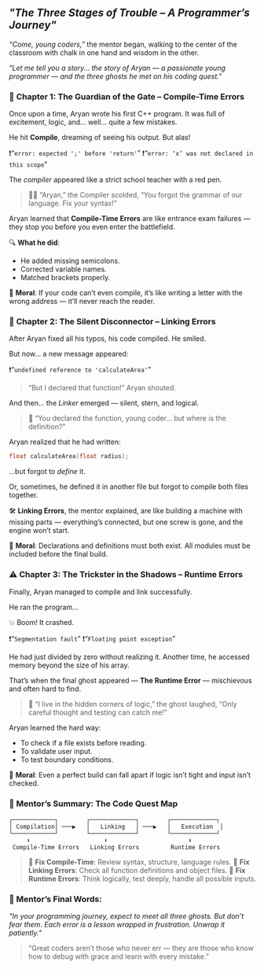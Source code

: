 ## *"The Three Stages of Trouble – A Programmer’s Journey"*

*“Come, young coders,”* the mentor began, walking to the center of the classroom with chalk in one hand and wisdom in the other.

*"Let me tell you a story... the story of Aryan — a passionate young programmer — and the three ghosts he met on his coding quest."*


### 🛑 **Chapter 1: The Guardian of the Gate – Compile-Time Errors**

Once upon a time, Aryan wrote his first C++ program. It was full of excitement, logic, and... well... quite a few mistakes.

He hit **Compile**, dreaming of seeing his output. But alas!

❗️“`error: expected ';' before 'return'`”
❗️“`error: ‘x’ was not declared in this scope`”

The *compiler* appeared like a strict school teacher with a red pen.

> 🧙‍♂️ “Aryan,” the Compiler scolded,
> “You forgot the grammar of our language. Fix your syntax!”

Aryan learned that **Compile-Time Errors** are like entrance exam failures — they stop you before you even enter the battlefield.

🔍 **What he did**:

* He added missing semicolons.
* Corrected variable names.
* Matched brackets properly.

🧠 **Moral**: If your code can’t even compile, it’s like writing a letter with the wrong address — it’ll never reach the reader.


### 🔗 **Chapter 2: The Silent Disconnector – Linking Errors**

After Aryan fixed all his typos, his code compiled. He smiled.

But now\... a new message appeared:

❗️“`undefined reference to 'calculateArea'`”

> “But I declared that function!” Aryan shouted.

And then... the *Linker* emerged — silent, stern, and logical.

> 🧙 “You declared the function, young coder… but where is the definition?”

Aryan realized that he had written:

```c
float calculateArea(float radius);
```

...but forgot to *define* it.

Or, sometimes, he defined it in another file but forgot to compile both files together.

🛠️ **Linking Errors**, the mentor explained, are like building a machine with missing parts — everything’s connected, but one screw is gone, and the engine won’t start.

🧠 **Moral**: Declarations and definitions must both exist. All modules must be included before the final build.


### ⚠️ **Chapter 3: The Trickster in the Shadows – Runtime Errors**

Finally, Aryan managed to compile and link successfully.

He ran the program...

💥 Boom! It crashed.

❗️“`Segmentation fault`”
❗️“`Floating point exception`”

He had just divided by zero without realizing it. Another time, he accessed memory beyond the size of his array.

That’s when the final ghost appeared — **The Runtime Error** — mischievous and often hard to find.

> 🧙 “I live in the hidden corners of logic,” the ghost laughed,
> “Only careful thought and testing can catch me!”

Aryan learned the hard way:

* To check if a file exists before reading.
* To validate user input.
* To test boundary conditions.

🧠 **Moral**: Even a perfect build can fall apart if logic isn’t tight and input isn’t checked.


### 🔁 Mentor’s Summary: The Code Quest Map

```plaintext
┌────────────┐        ┌─────────────┐        ┌─────────────┐
│ Compilation│ ───▶   │   Linking   │ ───▶   │   Execution  │
└────────────┘        └─────────────┘        └─────────────┘
     ⬇                     ⬇                       ⬇
 Compile-Time Errors   Linking Errors         Runtime Errors
```

> 🔧 **Fix Compile-Time**: Review syntax, structure, language rules.
> 🔧 **Fix Linking Errors**: Check all function definitions and object files.
> 🔧 **Fix Runtime Errors**: Think logically, test deeply, handle all possible inputs.


### 🧠 Mentor’s Final Words:

*"In your programming journey, expect to meet all three ghosts. But don’t fear them. Each error is a lesson wrapped in frustration. Unwrap it patiently."*

> “Great coders aren’t those who never err — they are those who know how to debug with grace and learn with every mistake.”

